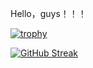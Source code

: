 Hello，guys！！！ <p>
[![trophy](https://github-profile-trophy.vercel.app/?username=set555luo)](https://github.com/ryo-ma/github-profile-trophy)<p>
[![GitHub Streak](https://github-readme-streak-stats.herokuapp.com/?user=DenverCoder1)](https://git.io/streak-stats)
